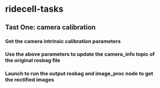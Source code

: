 # ridecell-tasks

## Tast One: camera calibration
### Get the camera intrinsic calibration parameters

### Use the above parameters to update the camera_info topic of the original rosbag file 

### Launch to run the output rosbag and image_proc node to get the rectified images
